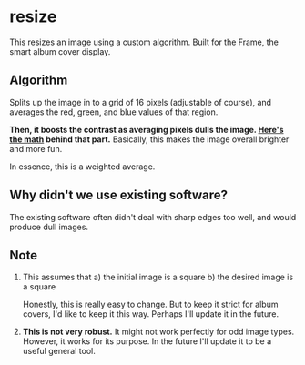 # resize
This resizes an image using a custom algorithm. Built for the Frame, the smart album cover display.

## Algorithm
Splits up the image in to a grid of 16 pixels (adjustable of course), and averages the red, green, and blue values of that region. 

**Then, it boosts the contrast as averaging pixels dulls the image. [Here's the math](https://www.desmos.com/calculator/rkdaypwhdy) behind that part.** Basically, this makes the image overall brighter and more fun. 

In essence, this is a weighted average.

## Why didn't we use existing software?
The existing software often didn't deal with sharp edges too well, and would produce dull images.

## Note
1. This assumes that 
    a) the initial image is a square
    b) the desired image is a square

    Honestly, this is really easy to change. But to keep it strict for album covers, I'd like to keep it this way. Perhaps I'll update it in the future.
2. **This is not very robust.** It might not work perfectly for odd image types. However, it works for its purpose. In the future I'll update it to be a useful general tool.
